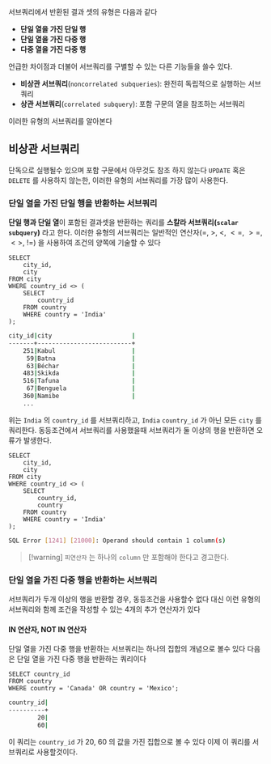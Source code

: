 
서브쿼리에서 반환된 결과 셋의 유형은 다음과 같다

- **단일 열을 가진 단일 행**
- **단일 열을 가진 다중 행**
- **다중 열을 가진 다중 행**

언급한 차이점과 더불어 서브쿼리를 구별할 수 있는 다른 기능들을 쓸수 있다.

- **비상관 서브쿼리**(`noncorrelated subqueries`):  완전히 독립적으로 실행하는 서브쿼리
- **상관 서브쿼리**(`correlated subquery`):  포함 구문의 열을 참조하는 서브쿼리

이러한 유형의 서브쿼리를 알아본다

## 비상관 서브쿼리

단독으로 실행될수 있으며 포함 구문에서 아무것도 참조 하지 않는다
`UPDATE` 혹은 `DELETE` 를 사용하지 않는한, 이러한 유형의 서브쿼리를 가장 많이 사용한다. 

### 단일 열을 가진 단일 행을 반환하는 서브쿼리

**단일 행과 단일 열**이 포함된 결과셋을 반환하는 쿼리를 **스칼라 서브쿼리(`scalar subquery`)** 라고 한다.
이러한 유형의 서브쿼리는 일반적인 연산자($=$, $>$, $<$, $<=$, $>=$, $<>$, $!=$) 을 사용하여 조건의 양쪽에 기술할 수 있다

```mysql
SELECT
	city_id,
	city
FROM city
WHERE country_id <> (
	SELECT
		country_id
	FROM country
	WHERE country = 'India'
);
```

```sh
city_id|city                      |
-------+--------------------------+
    251|Kabul                     |
     59|Batna                     |
     63|Béchar                    |
    483|Skikda                    |
    516|Tafuna                    |
     67|Benguela                  |
    360|Namibe                    |
	...
```

위는 `India` 의 `country_id` 를 서브쿼리하고, `India` `country_id` 가 아닌 모든 `city` 를 쿼리한다.
동등조건에서 서브쿼리를 사용했을때 서브쿼리가 둘 이상의 행을 반환하면 오류가 발생한다.

```mysql
SELECT
	city_id,
	city
FROM city
WHERE country_id <> (
	SELECT
		country_id,
		country
	FROM country
	WHERE country = 'India'
);
```

```sh
SQL Error [1241] [21000]: Operand should contain 1 column(s)
```

>[!warning] `피연산자` 는 하나의 `column` 만 포함해야 한다고 경고한다.


### 단일 열을 가진 다중 행을 반환하는 서브쿼리

서브쿼리가 두개 이상의 행을 반환할 경우, 동등조건을 사용할수 없다
대신 이런 유형의 서브쿼리와 함께 조건을 작성할 수 있는 $4$개의 추가 연산자가 있다

#### IN 연산자, NOT IN 연산자

단일 열을 가진 다중 행을 반환하는 서브쿼리는 하나의 집합의 개념으로 볼수 있다
다음은 단일 열을 가진 다중 행을 반환하는 쿼리이다

```mysql
SELECT country_id
FROM country
WHERE country = 'Canada' OR country = 'Mexico';
```

```sh
country_id|
----------+
        20|
        60|
```

이 쿼리는 `country_id` 가 $20$, $60$ 의 값을 가진 집합으로 볼 수 있다
이제 이 쿼리를 서브쿼리로 사용할것이다.




